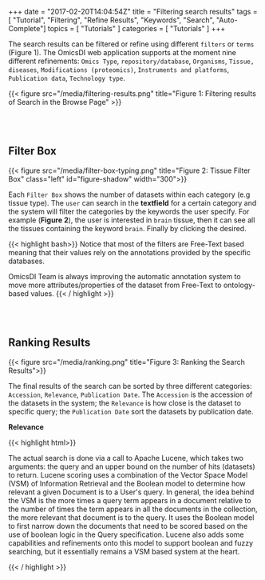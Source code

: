 +++
date = "2017-02-20T14:04:54Z"
title = "Filtering search results"
tags        = [ "Tutorial", "Filtering", "Refine Results", "Keywords", "Search", "Auto-Complete"]
topics      = [ "Tutorials" ]
categories  = [ "Tutorials" ]
+++

The search results can be filtered or refine using different ``filters`` or ``terms`` (Figure 1).
The OmicsDI web application supports at the moment nine different refinements: ``Omics Type``, ``repository/database``,
``Organisms``, ``Tissue, diseases``,  ``Modifications (proteomics)``, ``Instruments and platforms``, ``Publication data``,
``Technology type``.

{{< figure src="/media/filtering-results.png" title="Figure 1: Filtering results of Search in the Browse Page" >}}

</br></br>

## Filter Box

{{< figure src="/media/filter-box-typing.png" title="Figure 2: Tissue Filter Box" class="left" id="figure-shadow" width="300">}}

Each ``Filter Box`` shows the number of datasets within each category (e.g tissue type). The ``user`` can search in the  **textfield**
for a certain category and the system will filter the categories by the keywords the user specify. For example (**Figure 2**), the user is interested
in ``brain`` tissue, then it can see all the tissues containing the keyword ``brain``. Finally by clicking the desired.


{{< highlight bash>}}
Notice that most of the filters are Free-Text based meaning that their values rely on the
annotations provided by the specific databases.

OmicsDI Team is always improving the automatic annotation system to move more attributes/properties of the dataset
from Free-Text to ontology-based values.
{{< / highlight >}}

</br></br>

## Ranking Results


{{< figure src="/media/ranking.png" title="Figure 3: Ranking the Search Results">}}

The final results of the search can be sorted by three different categories: ``Accession``, ``Relevance``, ``Publication Date``. The
``Accession`` is the accession of the datasets in the system; the ``Relevance`` is how close is the dataset to specific query; the
``Publication Date`` sort the datasets by publication date.

**Relevance**

{{< highlight html>}}

The actual search is done via a call to Apache Lucene, which takes two arguments: the query and an upper bound on the number of hits (datasets) to return.
Lucene scoring uses a combination of the Vector Space Model (VSM) of Information Retrieval and the Boolean model to determine how relevant a given Document is to a User's query. In general, the idea behind the VSM is the more times a query term appears in a document relative to the number of times the term appears in all the documents in the collection, the more relevant that document is to the query. It uses the Boolean model to first narrow down the documents that need to be scored based on the use of boolean logic in the Query specification. Lucene also adds some capabilities and refinements onto this model to support boolean and fuzzy searching, but it essentially remains a VSM based system at the heart.



{{< / highlight >}}